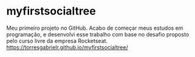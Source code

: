 # myfirstsocialtree
Meu primeiro projeto no GitHub. Acabo de começar meus estudos em programação, e desenvolvi esse trabalho com base no desafio proposto pelo curso livre da empresa Rocketseat.
https://torresgabrielr.github.io/myfirstsocialtree/
